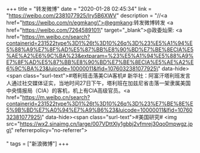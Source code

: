 +++
title = "转发微博"
date = "2020-01-28 02:45:34"
link = "https://weibo.com/2381077925/Iry5B6XWV"
description = "//<a href=\"https://weibo.com/n/egmkang\">@egmkang</a>:转发微博转发 <a href=\"https://weibo.com/7264589101\" target=\"_blank\">@政委灿荣</a>: <a href=\"https://m.weibo.cn/search?containerid=231522type%3D1%26t%3D10%26q%3D%23%E5%A1%94%E5%88%A9%E7%8F%AD%E5%87%BB%E8%90%BD%E7%BE%8ECIA%E5%AE%A2%E6%9C%BA%23&extparam=%23%E5%A1%94%E5%88%A9%E7%8F%AD%E5%87%BB%E8%90%BD%E7%BE%8ECIA%E5%AE%A2%E6%9C%BA%23&luicode=10000011&lfid=1076032381077925\" data-hide><span class=\"surl-text\">#塔利班击落美CIA客机#</span></a> 新华社：阿富汗塔利班发言人通过社交媒体证实，当地时间27日下午，塔利班在加兹尼省击落一架隶属美国中央情报局（CIA）的客机，机上有CIA高级官员。<a href=\"https://m.weibo.cn/search?containerid=231522type%3D1%26t%3D10%26q%3D%23%E7%BE%8E%E5%9B%BD%E7%A0%94%E7%A9%B6%23&luicode=10000011&lfid=1076032381077925\" data-hide><span class=\"surl-text\">#美国研究#</span></a> <img src=\"https://wx2.sinaimg.cn/large/007VDttXly1gbbj2vfmrej30qo0mpwgz.jpg\" referrerpolicy=\"no-referrer\"><br><br>"
tags = ["新浪微博"]
+++
